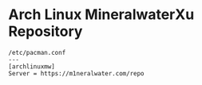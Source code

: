 # Arch Linux MineralwaterXu Repository

```
/etc/pacman.conf
---
[archlinuxmw]
Server = https://m1neralwater.com/repo
```